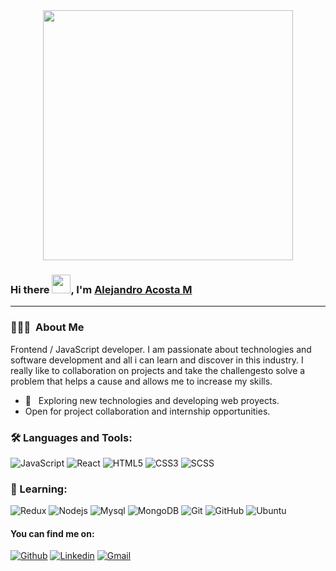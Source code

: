 <div align="center">
<img src="https://i.imgur.com/8MupZHY.gif" width="400px" />
<br>
</div>

  ### Hi there <img src="https://raw.githubusercontent.com/iampavangandhi/iampavangandhi/master/gifs/Hi.gif" width="30px">,  I'm [Alejandro Acosta M](https://github.com/cszcszczs)
  <hr>
  <h3> 👨🏻‍💻 &nbsp;About Me </h3>
Frontend / JavaScript developer. I am passionate about technologies and software development and all i can learn and discover in this industry. I really like to collaboration on projects and take the challengesto solve a problem that helps a cause and allows me to increase my skills. 

- 🤔 &nbsp; Exploring new technologies and developing web proyects.
- Open for project collaboration and internship opportunities. 
  
 ### 🛠️ Languages and Tools:

![JavaScript](https://img.shields.io/badge/-JavaScript-black?style=flat-square&logo=javascript)
![React](https://img.shields.io/badge/-React-black?style=flat-square&logo=react)
![HTML5](https://img.shields.io/badge/-HTML5-black?style=flat-square&logo=html5&logoColor=white)
![CSS3](https://img.shields.io/badge/-CSS3-black?style=flat-square&logo=css3)
![SCSS](https://img.shields.io/badge/-SCSS-black?style=flat-square&logo=SASS)
  
  ### 👣 Learning:

![Redux](https://img.shields.io/badge/-Redux-black?style=flat-square&logo=Redux)
![Nodejs](https://img.shields.io/badge/-Nodejs-black?style=flat-square&logo=Node.js)
![Mysql](https://img.shields.io/badge/-Mysql-black?style=flat-square&logo=mysql)
![MongoDB](https://img.shields.io/badge/-MongoDB-black?style=flat-square&logo=mongodb)
![Git](https://img.shields.io/badge/-Git-black?style=flat-square&logo=git)
![GitHub](https://img.shields.io/badge/-GitHub-black?style=flat-square&logo=github)
![Ubuntu](https://img.shields.io/badge/-Ubuntu-black?style=flat-square&logo=ubuntu)
  
  #### You can find me on:
  
[![Github](https://img.shields.io/badge/-Github-333?style=flat&logo=Github&logoColor=white)](https://github.com/scszcszczs)
[![Linkedin](https://img.shields.io/badge/-LinkedIn-blue?style=flat&logo=Linkedin&logoColor=white)](https://www.linkedin.com/in/alejandro-acosta-mu%C3%B1oz-177141221)
[![Gmail](https://img.shields.io/badge/-Gmail-c14438?style=flat&logo=Gmail&logoColor=white)](mailto:alejoacostamz@gmail.com)
<br>
<!--
**cszcszczs/cszcszczs** is a ✨ _special_ ✨ repository because its `README.md` (this file) appears on your GitHub profile.

Here are some ideas to get you started:
- 🔭 I’m currently working on ...
- 🌱 I’m currently learning ...
- 👯 I’m looking to collaborate on ...
- 🤔 I’m looking for help with ...
- 💬 Ask me about ...
- 📫 How to reach me: ...
- 😄 Pronouns: ...
- ⚡ Fun fact: ...
-->

